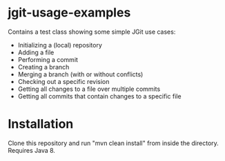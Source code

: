 # jgit-usage-examples

Contains a test class showing some simple JGit use cases:
- Initializing a (local) repository
- Adding a file
- Performing a commit
- Creating a branch
- Merging a branch (with or without conflicts)
- Checking out a specific revision
- Getting all changes to a file over multiple commits
- Getting all commits that contain changes to a specific file

# Installation

Clone this repository and run "mvn clean install" from inside the directory. Requires Java 8.

